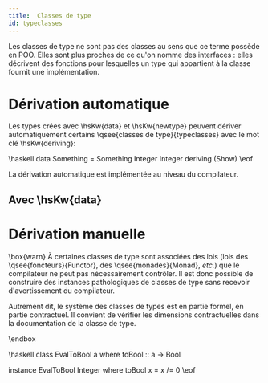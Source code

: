 ```yaml
---
title:  Classes de type
id: typeclasses
---
```


Les classes de type ne sont pas des classes au sens que ce terme possède en POO.
Elles sont plus proches de ce qu'on nomme des interfaces : elles décrivent des fonctions pour lesquelles un type qui appartient à la classe fournit une implémentation.


# Dérivation automatique

Les types crées avec \hsKw{data} et \hsKw{newtype} peuvent dériver automatiquement certains \qsee{classes de type}{typeclasses} avec le mot clé \hsKw{deriving}:

\haskell
data Something = Something Integer Integer deriving (Show)
\eof

La dérivation automatique est implémentée au niveau du compilateur.


## Avec \hsKw{data}

# Dérivation manuelle

\box{warn}
À certaines classes de type sont associées des lois (lois des \qsee{foncteurs}{Functor}, des \qsee{monades}{Monad}, *etc.*) que le compilateur ne peut pas nécessairement contrôler. Il est donc possible de construire des instances pathologiques de classes de type sans recevoir d'avertissement du compilateur.

Autrement dit, le système des classes de types est en partie formel, en partie contractuel. Il convient de vérifier les dimensions contractuelles dans la documentation de la classe de type.

\endbox

\haskell
class EvalToBool a where
    toBool :: a -> Bool

instance EvalToBool Integer where
    toBool x = x /= 0
\eof
